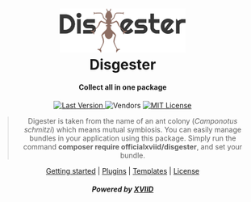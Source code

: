 <h1 align="center">
  <a href="https://github.com/officialxviid/disgester">
    <img src="https://github.com/officialxviid/disgester/blob/master/logo-horizontal.png?raw=true" width="250"/>
  </a>
  <br>
  Disgester
</h1>

<h4 align="center">Collect all in one package</h4>

<p align="center">
  <a href="https://github.com/officialxviid/disgester/releases" rel="nofollow">
    <img src="https://img.shields.io/badge/version-1.0.1-brightgreen" alt="Last Version" data-canonical-src="https://img.shields.io/badge/version-1.0.0-brightgreen" style="max-width:100%;">
  </a>
  <img src="https://img.shields.io/badge/vendors-74-orange" alt="Vendors" data-canonical-src="https://img.shields.io/badge/vendors-74-orange" style="max-width:100%;">
  <a href="https://github.com/officialxviid/disgester/blob/master/LICENSE" rel="nofollow">
    <img src="https://img.shields.io/badge/license-MIT-blue" alt="MIT License" data-canonical-src="https://img.shields.io/badge/license-MIT-blue" style="max-width:100%;">
    </a>
</p>

<blockquote align="center">
Digester is taken from the name of an ant colony (<i>Camponotus schmitzi</i>) which means mutual symbiosis.
You can easily manage bundles in your application using this package. Simply run the command <b>composer require officialxviid/disgester</b>, and set your bundle.
</blockquote>

<p align="center">
  <a href="https://github.com/officialxviid/disgester/wiki/Getting-Started">Getting started</a>&nbsp;|&nbsp;<a href="https://github.com/officialxviid/disgester/wiki/Plugin-Lists">Plugins</a>&nbsp;|&nbsp;<a href="https://github.com/officialxviid/disgester/wiki/Template-Lists">Templates</a>&nbsp;|&nbsp;<a href="https://github.com/officialxviid/disgester/blob/master/LICENSE">License</a>
</p>

<h5 align="center">Powered by <a href="https://xviid.net" target="_blank">XVIID</a></h5>
